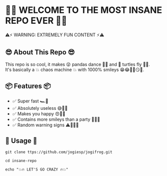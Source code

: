# 🚀🌈 WELCOME TO THE MOST INSANE REPO EVER 🌈🚀

⚠️⚡ WARNING: EXTREMELY FUN CONTENT ⚡⚠️

## 😎 About This Repo 😎

This repo is so cool, it makes 😜 pandas dance 💃🕺 and 🐢 turtles fly 🚀✨.  
It's basically a 💥 chaos machine 💥 with 1000% smileys 😁😂🤣🥳😏🤯.

## 📦 Features 📦

- ✅ Super fast 🏎️💨  
- ✅ Absolutely useless 😅🤷‍♂️  
- ✅ Makes you happy 😍🥰🤗  
- ✅ Contains more smileys than a party 🎉🎊🎈  
- ✅ Random warning signs ⚠️🚨🚧🛑  

## 🎯 Usage 🎯


~~~
git clone ttps://github.com/jogiesp/jogifrog.git
~~~
~~~
cd insane-repo
~~~
~~~
echo "💥🔥 LET'S GO CRAZY 🔥💥"
~~~